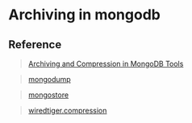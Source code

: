 # Archiving in mongodb

## Reference

> [Archiving and Compression in MongoDB Tools](https://www.mongodb.com/blog/post/archiving-and-compression-in-mongodb-tools)

> [mongodump](https://docs.mongodb.com/manual/reference/program/mongodump/)

> [mongostore](https://docs.mongodb.com/manual/reference/program/mongorestore/)

> [wiredtiger.compression](https://docs.mongodb.com/manual/core/wiredtiger/#compression)
